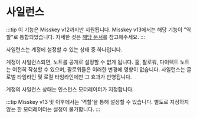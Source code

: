 # 사일런스
:::tip
이 기능은 Misskey v12까지만 지원됩니다. Misskey v13에서는 해당 기능이 "역할"로 통합되었습니다. 자세한 것은 [해당 문서](./roles.md)를 참고해주세요.
:::

사일런스는 계정에 설정할 수 있는 상태 중 하나입니다.

계정이 사일런스되면, 노트를 공개로 설정할 수 없게 됩니다.
홈, 팔로워, 다이렉트 노트는 여전히 작성할 수 있으며, 팔로워들은 이러한 변경에 영향이 없습니다.
사일런스는 글로벌 타임라인 및 로컬 타임라인에만 그 효과가 반영됩니다.

계정의 사일런스 상태는 인스턴스 모더레이터가 지정합니다.

:::tip
Misskey v13 및 이후에서는 '역할'을 통해 설정할 수 있습니다. 별도로 지정하지 않는 한 모더레이터는 설정이 불가합니다.
:::
